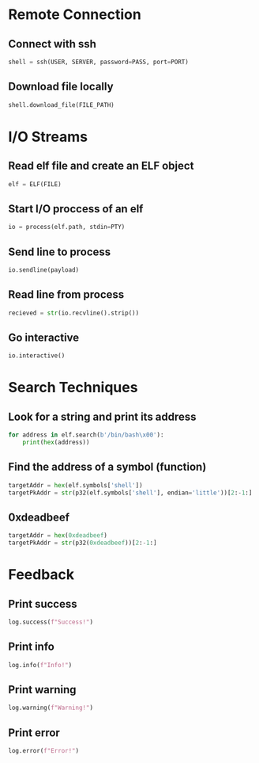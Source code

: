 # Remote Connection

## Connect with ssh
```python
shell = ssh(USER, SERVER, password=PASS, port=PORT)
```

## Download file locally
```python
shell.download_file(FILE_PATH)
```

# I/O Streams

## Read elf file and create an ELF object
```python
elf = ELF(FILE)
```

## Start I/O proccess of an elf
```python
io = process(elf.path, stdin=PTY)
```

## Send line to process
```python
io.sendline(payload)
```

## Read line from process
```python
recieved = str(io.recvline().strip())
```

## Go interactive
```python
io.interactive()
```

# Search Techniques

## Look for a string and print its address
```python
for address in elf.search(b'/bin/bash\x00'):
    print(hex(address))
```

## Find the address of a symbol (function)
```python
targetAddr = hex(elf.symbols['shell'])
targetPkAddr = str(p32(elf.symbols['shell'], endian='little'))[2:-1:]
```

## 0xdeadbeef
```python
targetAddr = hex(0xdeadbeef)
targetPkAddr = str(p32(0xdeadbeef))[2:-1:]
```

# Feedback

## Print success
```python
log.success(f"Success!")
```

## Print info
```python
log.info(f"Info!")
```

## Print warning
```python
log.warning(f"Warning!")
```

## Print error
```python
log.error(f"Error!")
```
